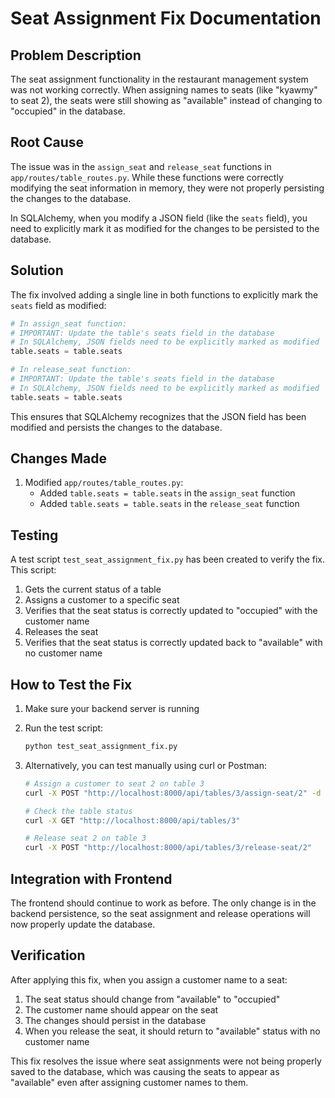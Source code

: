 # Seat Assignment Fix Documentation

## Problem Description

The seat assignment functionality in the restaurant management system was not working correctly. When assigning names to seats (like "kyawmy" to seat 2), the seats were still showing as "available" instead of changing to "occupied" in the database.

## Root Cause

The issue was in the `assign_seat` and `release_seat` functions in `app/routes/table_routes.py`. While these functions were correctly modifying the seat information in memory, they were not properly persisting the changes to the database.

In SQLAlchemy, when you modify a JSON field (like the `seats` field), you need to explicitly mark it as modified for the changes to be persisted to the database.

## Solution

The fix involved adding a single line in both functions to explicitly mark the `seats` field as modified:

```python
# In assign_seat function:
# IMPORTANT: Update the table's seats field in the database
# In SQLAlchemy, JSON fields need to be explicitly marked as modified
table.seats = table.seats

# In release_seat function:
# IMPORTANT: Update the table's seats field in the database
# In SQLAlchemy, JSON fields need to be explicitly marked as modified
table.seats = table.seats
```

This ensures that SQLAlchemy recognizes that the JSON field has been modified and persists the changes to the database.

## Changes Made

1. Modified `app/routes/table_routes.py`:
   - Added `table.seats = table.seats` in the `assign_seat` function
   - Added `table.seats = table.seats` in the `release_seat` function

## Testing

A test script `test_seat_assignment_fix.py` has been created to verify the fix. This script:

1. Gets the current status of a table
2. Assigns a customer to a specific seat
3. Verifies that the seat status is correctly updated to "occupied" with the customer name
4. Releases the seat
5. Verifies that the seat status is correctly updated back to "available" with no customer name

## How to Test the Fix

1. Make sure your backend server is running
2. Run the test script:
   ```bash
   python test_seat_assignment_fix.py
   ```

3. Alternatively, you can test manually using curl or Postman:
   ```bash
   # Assign a customer to seat 2 on table 3
   curl -X POST "http://localhost:8000/api/tables/3/assign-seat/2" -d "customer_name=kyawmy"
   
   # Check the table status
   curl -X GET "http://localhost:8000/api/tables/3"
   
   # Release seat 2 on table 3
   curl -X POST "http://localhost:8000/api/tables/3/release-seat/2"
   ```

## Integration with Frontend

The frontend should continue to work as before. The only change is in the backend persistence, so the seat assignment and release operations will now properly update the database.

## Verification

After applying this fix, when you assign a customer name to a seat:
1. The seat status should change from "available" to "occupied"
2. The customer name should appear on the seat
3. The changes should persist in the database
4. When you release the seat, it should return to "available" status with no customer name

This fix resolves the issue where seat assignments were not being properly saved to the database, which was causing the seats to appear as "available" even after assigning customer names to them.